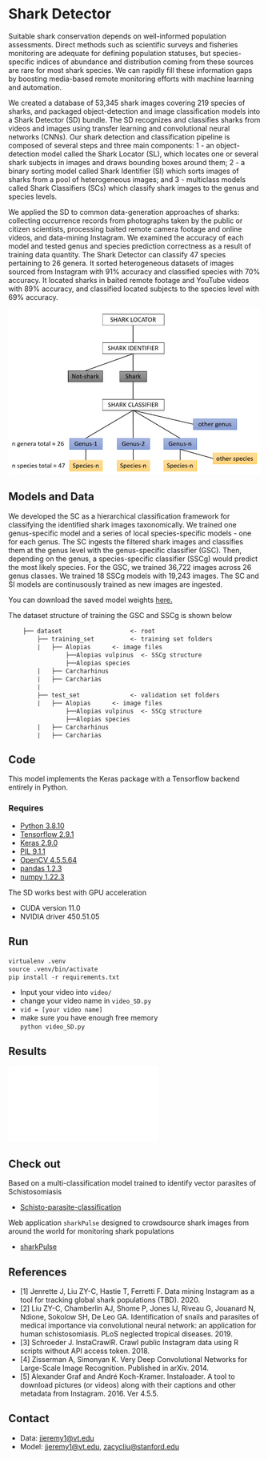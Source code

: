 # Shark Detector
Suitable shark conservation depends on well-informed population assessments. Direct methods such as scientific surveys and fisheries monitoring are adequate for defining population statuses, but species-specific indices of abundance and distribution coming from these sources are rare for most shark species. We can rapidly fill these information gaps by boosting media-based remote monitoring efforts with machine learning and automation.

We created a database of 53,345 shark images covering 219 species of sharks, and packaged object-detection and image classification models into a Shark Detector (SD) bundle. The SD recognizes and classifies sharks from videos and images using transfer learning and convolutional neural networks (CNNs). Our shark detection and classification pipeline is composed of several steps and three main components: 1 - an object-detection model called the Shark Locator (SL), which locates one or several shark subjects in images and draws bounding boxes around them; 2 - a binary sorting model called Shark Identifier (SI) which sorts images of sharks from a pool of heterogeneous images; and 3 - multiclass models called Shark Classifiers (SCs) which classify shark images to the genus and species levels.

We applied the SD to common data-generation approaches of sharks: collecting occurrence records from photographs taken by the public or citizen scientists, processing baited remote camera footage and online videos, and data-mining Instagram. We examined the accuracy of each model and tested genus and species prediction correctness as a result of training data quantity. The Shark Detector can classify 47 species pertaining to 26 genera. It sorted heterogeneous datasets of images sourced from Instagram with 91% accuracy and classified species with 70% accuracy. It located sharks in baited remote footage and YouTube videos with 89% accuracy, and classified located subjects to the species level with 69% accuracy.

<p align="center">
  <img src="pipeline.PNG" alt="pipeline" width="600"/>
</p>

## Models and Data

We developed the SC as a hierarchical classification framework for classifying the identified shark images taxonomically. We trained one genus-specific model and a series of local species-specific models - one for each genus. The SC ingests the filtered shark images and classifies them at the genus level with the genus-specific classifier (GSC). Then, depending on the genus, a species-specific classifier (SSCg) would predict the most likely species. For the GSC, we trained 36,722 images across 26 genus classes. We trained 18 SSCg models with 19,243 images. The SC and SI models are continusously trained as new images are ingested.

You can download the saved model weights [here.](https://drive.google.com/drive/folders/1KdVkSn4avPCa4iGjLp6Lf8IVSEAURQqs?usp=sharing)

The dataset structure of training the GSC and SSCg is shown below
```
    ├── dataset                   <- root
        ├── training_set          <- training set folders        
        |   ├── Alopias      <- image files
                ├──Alopias vulpinus  <- SSCg structure
                ├──Alopias species 
        |   ├── Carcharhinus
        |   ├── Carcharias
        |  
        ├── test_set              <- validation set folders
        |   ├── Alopias      <- image files
                ├──Alopias vulpinus  <- SSCg structure
                ├──Alopias species
        |   ├── Carcharhinus
        |   ├── Carcharias
``` 
## Code
This model implements the Keras package with a Tensorflow backend entirely in Python.  

### Requires
- [Python 3.8.10](https://www.python.org/downloads/)
- [Tensorflow 2.9.1](https://www.tensorflow.org/)
- [Keras 2.9.0](https://keras.io/)
- [PIL 9.1.1](https://pillow.readthedocs.io/en/stable/)
- [OpenCV 4.5.5.64](https://github.com/skvark/opencv-python)
- [pandas 1.2.3](https://pandas.pydata.org)
- [numpy 1.22.3](https://www.numpy.org)

The SD works best with GPU acceleration 
- CUDA version 11.0 
- NVIDIA driver 450.51.05

## Run

```
virtualenv .venv
source .venv/bin/activate
pip install -r requirements.txt
```
- Input your video into `video/`
- change your video name in `video_SD.py`
- `vid = [your video name]`
- make sure you have enough free memory  
`python video_SD.py`

## Results

![confusion matrix](cm_normLatest.pdf)

## Check out
Based on a multi-classification model trained to identify vector parasites of Schistosomiasis
- [Schisto-parasite-classification](https://github.com/deleo-lab/schisto-parasite-classification)

Web application `sharkPulse` designed to crowdsource shark images from around the world for monitoring shark populations 
- [sharkPulse](http://sharkpulse.org/)

## References
- [1] Jenrette J, Liu ZY-C, Hastie T, Ferretti F. Data mining Instagram as a tool for tracking global shark populations (TBD). 2020.
- [2] Liu ZY-C, Chamberlin AJ, Shome P, Jones IJ, Riveau G, Jouanard N, Ndione, Sokolow SH, De Leo GA. Identification of snails and parasites of medical importance via convolutional neural network: an application for human schistosomiasis. PLoS neglected tropical diseases. 2019.
- [3] Schroeder J. InstaCrawlR. Crawl public Instagram data using R scripts without API access token. 2018. 
- [4] Zisserman A, Simonyan K. Very Deep Convolutional Networks for Large-Scale Image Recognition. Published in arXiv. 2014.
- [5] Alexander Graf and André Koch-Kramer. Instaloader. A tool to download pictures (or videos) along with their captions and other metadata from Instagram. 2016. Ver 4.5.5.

## Contact
- Data: jjeremy1@vt.edu
- Model: jjeremy1@vt.edu, zacycliu@stanford.edu
